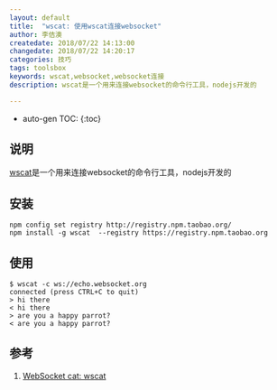 ```yaml
---
layout: default
title:  "wscat: 使用wscat连接websocket"
author: 李佶澳
createdate: 2018/07/22 14:13:00
changedate: 2018/07/22 14:20:17
categories: 技巧
tags: toolsbox
keywords: wscat,websocket,websocket连接
description: wscat是一个用来连接websocket的命令行工具，nodejs开发的

---
```


* auto-gen TOC:
{:toc}

## 说明

[wscat][1]是一个用来连接websocket的命令行工具，nodejs开发的

## 安装

	npm config set registry http://registry.npm.taobao.org/
	npm install -g wscat  --registry https://registry.npm.taobao.org 

## 使用

	$ wscat -c ws://echo.websocket.org 
	connected (press CTRL+C to quit)
	> hi there
	< hi there
	> are you a happy parrot?
	< are you a happy parrot?

## 参考

1. [WebSocket cat: wscat][1]

[1]: https://www.npmjs.com/package/wscat "WebSocket cat: wscat" 
